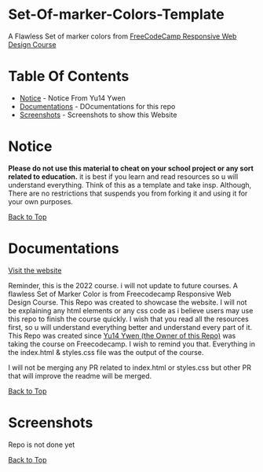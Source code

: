 # Set-Of-marker-Colors-Template

A Flawless Set of marker colors from [FreeCodeCamp Responsive Web Design Course](https://www.freecodecamp.org/learn/2022/responsive-web-design/#learn-css-colors-by-building-a-set-of-colored-markers)

# Table Of Contents

* [Notice](#notice) - Notice From Yu14 Ywen
* [Documentations](#documentations) - DOcumentations for this repo
* [Screenshots](#screenshots) - Screenshots to show this Website

# Notice

**Please do not use this material to cheat on your school project or any sort related to education.** it is best if you learn and read resources so u will understand everything. Think of this as a template and take insp. Although, There are no restrictions that suspends you from forking it and using it for your own purposes.

[Back to Top](#set-of-marker-colors-template)

# Documentations

[Visit the website](https://yu14y.github.io/Set-Of-marker-Colors-Template/) 

Reminder, this is the 2022 course. i will not update to future courses. A flawless Set of Marker Color is from Freecodecamp Responsive Web Design Course. This Repo was created to showcase the website. I will not be explaining any html elements or any css code as i believe users may use this repo to finish the course quickly. I wish that you read all the resources first, so u will understand everything better and understand every part of it. This Repo was created since [Yu14 Ywen (the Owner of this Repo)](https://github.com/Yu14Y) was taking the course on Freecodecamp. I wish to remind you that. Everything in the index.html & styles.css file was the output of the course.

I will not be merging any PR related to index.html or styles.css but other PR that will improve the readme will be merged.

[Back to Top](#set-of-marker-colors-template)

# Screenshots

Repo is not done yet

[Back to Top](#set-of-marker-colors-template)

